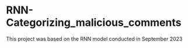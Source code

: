 # RNN-Categorizing_malicious_comments
This project was based on the RNN model conducted in September 2023
